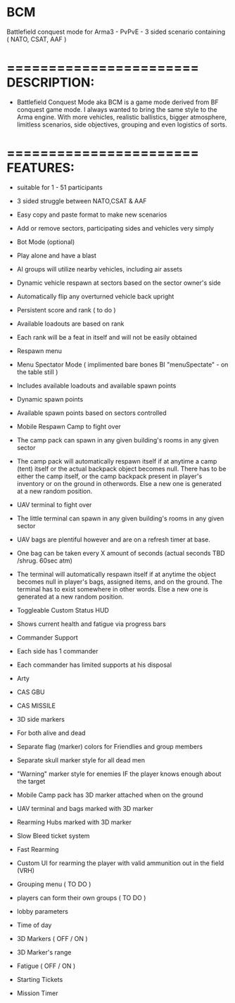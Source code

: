 BCM
===

Battlefield conquest mode for Arma3 - PvPvE - 3 sided scenario containing ( NATO, CSAT, AAF )

=======================
DESCRIPTION:
=======================
- Battlefield Conquest Mode aka BCM is a game mode derived from BF conquest game mode. I always wanted to bring the same style to the Arma engine. With more vehicles, realistic ballistics, bigger atmosphere, limitless scenarios, side objectives, grouping and even logistics of sorts.

=======================
FEATURES:
=======================
- suitable for 1 - 51 participants

- 3 sided struggle between NATO,CSAT & AAF

- Easy copy and paste format to make new scenarios
- Add or remove sectors, participating sides and vehicles very simply

- Bot Mode (optional)
- Play alone and have a blast
- AI groups will utilize nearby vehicles, including air assets

- Dynamic vehicle respawn at sectors based on the sector owner's side
- Automatically flip any overturned vehicle back upright

- Persistent score and rank ( to do )
- Available loadouts are based on rank
- Each rank will be a feat in itself and will not be easily obtained

- Respawn menu
- Menu Spectator Mode ( implimented bare bones BI "menuSpectate" - on the table still )
- Includes available loadouts and available spawn points
- Dynamic spawn points
- Available spawn points based on sectors controlled

- Mobile Respawn Camp to fight over
- The camp pack can spawn in any given building's rooms in any given sector
- The camp pack will automatically respawn itself if at anytime a camp (tent) itself or the actual backpack object becomes null. There has to be either the camp itself, or the camp backpack present in player's inventory or on the ground in otherwords. Else a new one is generated at a new random position.

- UAV terminal to fight over
- The little terminal can spawn in any given building's rooms in any given sector
- UAV bags are plentiful however and are on a refresh timer at base. 
- One bag can be taken every X amount of seconds (actual seconds TBD /shrug. 60sec atm)
- The terminal will automatically respawn itself if at anytime the object becomes null in player's bags, assigned items, and on the ground. The terminal has to exist somewhere in other words. Else a new one is generated at a new random position.

- Toggleable Custom Status HUD
- Shows current health and fatigue via progress bars

- Commander Support
- Each side has 1 commander
- Each commander has limited supports at his disposal
- Arty
- CAS GBU
- CAS MISSILE

- 3D side markers
- For both alive and dead
- Separate flag (marker) colors for Friendlies and group members
- Separate skull marker style for all dead men
- "Warning" marker style for enemies IF the player knows enough about the target
- Mobile Camp pack has 3D marker attached when on the ground
- UAV terminal and bags marked with 3D marker
- Rearming Hubs marked with 3D marker

- Slow Bleed ticket system

- Fast Rearming
- Custom UI for rearming the player with valid ammunition out in the field (VRH)

- Grouping menu ( TO DO )
- players can form their own groups ( TO DO )

- lobby parameters
- Time of day
- 3D Markers ( OFF / ON )
- 3D Marker's range
- Fatigue ( OFF / ON )
- Starting Tickets
- Mission Timer 
